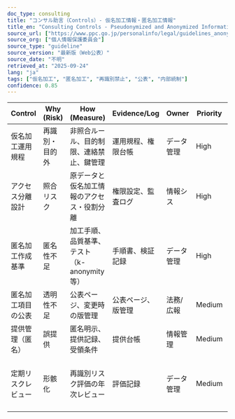 ```yaml
---
doc_type: consulting
title: "コンサル助言（Controls）- 仮名加工情報・匿名加工情報"
title_en: "Consulting Controls - Pseudonymized and Anonymized Information"
source_url: ["https://www.ppc.go.jp/personalinfo/legal/guidelines_anonymous/"]
source_org: ["個人情報保護委員会"]
source_type: "guideline"
source_version: "最新版（Web公表）"
source_date: "不明"
retrieved_at: "2025-09-24"
lang: "ja"
tags: ["仮名加工", "匿名加工", "再識別禁止", "公表", "内部統制"]
confidence: 0.85
---
```


| Control            | Why (Risk)     | How (Measure)                                | Evidence/Log       | Owner      | Priority | Ref        |
| ------------------ | -------------- | -------------------------------------------- | ------------------ | ---------- | -------- | ---------- |
| 仮名加工運用規程   | 再識別・目的外 | 非照合ルール、目的制限、連絡禁止、鍵管理     | 運用規程、権限台帳 | データ管理 | High     | 仮名加工   |
| アクセス分離設計   | 照合リスク     | 原データと仮名加工情報のアクセス・役割分離   | 権限設定、監査ログ | 情報シス   | High     | 仮名加工   |
| 匿名加工作成基準   | 匿名性不足     | 加工手順、品質基準、テスト（k-anonymity 等） | 手順書、検証記録   | データ管理 | High     | 匿名加工   |
| 匿名加工項目の公表 | 透明性不足     | 公表ページ、変更時の版管理                   | 公表ページ、版管理 | 法務/広報  | Medium   | 公表       |
| 提供管理（匿名）   | 誤提供         | 匿名明示、提供記録、受領条件                 | 提供台帳           | 情報管理   | Medium   | 提供       |
| 定期リスクレビュー | 形骸化         | 再識別リスク評価の年次レビュー               | 評価記録           | データ管理 | Medium   | リスク管理 |
